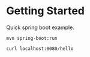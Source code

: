 # Getting Started
Quick spring boot example.

```
mvn spring-boot:run
```

```
curl localhost:8080/hello
```
